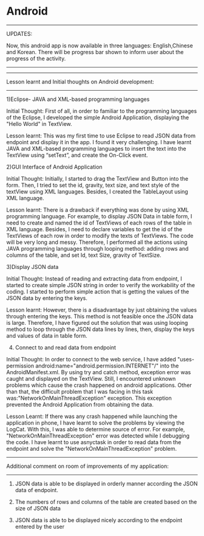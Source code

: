 Android
===========

**************************************************************
UPDATES:

Now, this android app is now available in three languages: English,Chinese and Korean. There will be progress bar shown to inform user about the progress of the activity.
**************************************************************

**************************************************************
Lesson learnt and Initial thoughts on Android development:
**************************************************************
1)Eclipse- JAVA and XML-based programming languages

Initial Thought: 
First of all, in order to familiar to the programming languages of the Eclipse, I developed the simple Android Application, displaying the "Hello World" in TextView. 

Lesson learnt: 
This was my first time to use Eclipse to read JSON data from endpoint and display it in the app. I found it very challenging. I have learnt JAVA and XML-based programming languages to insert the text into the TextView using “setText”, and create the On-Click event.  

2)GUI Interface of Android Application

Initial Thought: 
Initially, I started to drag the TextView and Button into the form. Then, I tried to set the id, gravity, text size, and text style of the textView using XML languages. Besides, I created the TableLayout using XML language. 

Lesson learnt: 
There is a drawback if everything was done by using XML programming language. For example, to display JSON Data in table form, I need to create and named the id of TextViews of each rows of the table in XML language. Besides, I need to declare variables to get the id of the TextViews of each row in order to modify the texts of TextViews. The code will be very long and messy. Therefore, I performed all the actions using JAVA programming languages through looping method: adding rows and columns of the table, and set Id, text Size, gravity of TextSize. 

3)Display JSON data

Initial Thought: 
Instead of reading and extracting data from endpoint, I started to create simple JSON string in order to verify the workability of the coding. I started to perform simple action that is getting the values of the JSON data by entering the keys.

Lesson learnt:
However, there is a disadvantage by just obtaining the values through entering the keys. This method is not feasible once the JSON data is large. Therefore, I have figured out the solution that was using looping method to loop through the JSON data lines by lines, then, display the keys and values of data in table form.  

4) Connect to and read data from endpoint

Initial Thought:
In order to connect to the web service, I have added  "uses-permission android:name="android.permission.INTERNET"/" into the AndroidManifest.xml. By using try and catch method, exception error was caught and displayed on the TextView. Still, I encountered unknown problems which cause the crash happened on android applications. Other than that, the difficult problem that I was facing in this task was:"NetworkOnMainThreadException" exception. This exception prevented the Android Application from obtaining the data. 

Lesson Learnt:
If there was any crash happened while launching the application in phone, I have learnt to solve the problems by viewing the LogCat. With this, I was able to determine source of error. For example, "NetworkOnMainThreadException" error was detected while I debugging the code. I have learnt to use asnyctask in order to read data from the endpoint and solve the "NetworkOnMainThreadException" problem. 

************************************************************
Additional comment on room of improvements of my application:
************************************************************
1) JSON data is able to be displayed in orderly manner according the JSON data of endpoint. 

2) The numbers of rows and columns of the table are created based on the size of JSON data

3) JSON data is able to be displayed nicely according to the endpoint entered by the user
